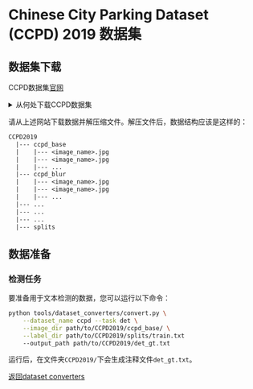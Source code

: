 # Chinese City Parking Dataset (CCPD) 2019 数据集

## 数据集下载

CCPD数据集[官网](https://github.com/detectRecog/CCPD)
<details>
    <summary>从何处下载CCPD数据集</summary>

[下载地址](https://github.com/detectRecog/CCPD)

该数据集被分为3个部分：训练集、验证集和测试集，每个集合的标签可在`splits`文件夹下发现。

图像的注释可在图像的文件名中找到，具体格式及描述可在[官网](https://github.com/detectRecog/CCPD#dataset-annotations)查阅。

</details>

请从上述网站下载数据并解压缩文件。解压文件后，数据结构应该是这样的：

```txt
CCPD2019
  |--- ccpd_base
  |    |--- <image_name>.jpg
  |    |--- <image_name>.jpg
  |    |--- ...
  |--- ccpd_blur
  |    |--- <image_name>.jpg
  |    |--- <image_name>.jpg
  |    |--- ...
  |--- ...
  |--- ...
  |--- ...
  |--- splits
```

## 数据准备

### 检测任务

要准备用于文本检测的数据，您可以运行以下命令：

```bash
python tools/dataset_converters/convert.py \
    --dataset_name ccpd --task det \
    --image_dir path/to/CCPD2019/ccpd_base/ \
    --label_dir path/to/CCPD2019/splits/train.txt
    --output_path path/to/CCPD2019/det_gt.txt
```

运行后，在文件夹`CCPD2019/`下会生成注释文件`det_gt.txt`。


[返回dataset converters](converters.md)
